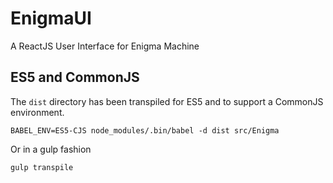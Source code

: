 # EnigmaUI
A ReactJS User Interface for Enigma Machine

## ES5 and CommonJS

The `dist` directory has been transpiled for ES5 and to support a CommonJS environment.

    BABEL_ENV=ES5-CJS node_modules/.bin/babel -d dist src/Enigma

Or in a gulp fashion
    
    gulp transpile